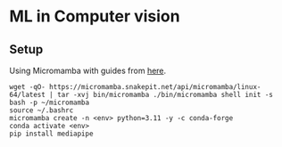 # ML in Computer vision

## Setup

Using Micromamba with guides from [here](https://waylonwalker.com/install-micromamba/).

```
wget -qO- https://micromamba.snakepit.net/api/micromamba/linux-64/latest | tar -xvj bin/micromamba ./bin/micromamba shell init -s bash -p ~/micromamba
source ~/.bashrc
micromamba create -n <env> python=3.11 -y -c conda-forge
conda activate <env>
pip install mediapipe
```
